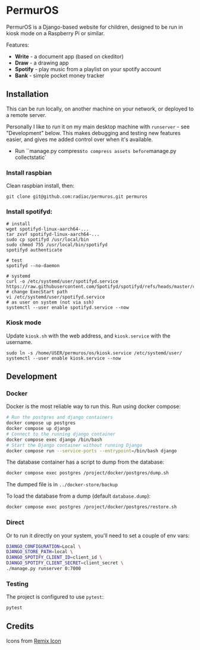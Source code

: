 # PermurOS

PermurOS is a Django-based website for children, designed to be run in kiosk mode on a
Raspberry Pi or similar.

Features:

- **Write** - a document app (based on ckeditor)
- **Draw** - a drawing app
- **Spotify** - play music from a playlist on your spotify account
- **Bank** - simple pocket money tracker

## Installation

This can be run locally, on another machine on your network, or deployed to a remote
server.

Personally I like to run it on my main desktop machine with `runserver` - see
"Development" below. This makes debugging and testing new features easier, and gives me
added control over when it's available.

- Run ``manage.py compress` to compress assets before `manage.py collectstatic`

### Install raspbian

Clean raspbian install, then:

```
git clone git@github.com:radiac/permuros.git permuros
```

### Install spotifyd:

```
# install
wget spotifyd-linux-aarch64-...
tar zxvf spotifyd-linux-aarch64-...
sudo cp spotifyd /usr/local/bin
sudo chmod 755 /usr/local/bin/spotifyd
spotifyd authenticate

# test
spotifyd --no-daemon

# systemd
curl -o /etc/systemd/user/spotifyd.service https://raw.githubusercontent.com/Spotifyd/spotifyd/refs/heads/master/contrib/spotifyd.service
# change ExecStart path
vi /etc/systemd/user/spotifyd.service
# as user on system (not via ssh)
systemctl --user enable spotifyd.service --now
```

### Kiosk mode

Update `kiosk.sh` with the web address, and `kiosk.service` with the username.

```
sudo ln -s /home/USER/permuros/os/kiosk.service /etc/systemd/user/
systemctl --user enable kiosk.service --now
```

## Development

### Docker

Docker is the most reliable way to run this. Run using docker compose:

```bash
# Run the postgres and django containers
docker compose up postgres
docker compose up django
# Connect to the running django container
docker compose exec django /bin/bash
# Start the Django container without running Django
docker compose run --service-ports --entrypoint=/bin/bash django
```

The database container has a script to dump from the database:

```bash
docker compose exec postgres /project/docker/postgres/dump.sh
```

The dumped file is in `../docker-store/backup`

To load the database from a dump (default `database.dump`):

```bash
docker compose exec postgres /project/docker/postgres/restore.sh
```

### Direct

Or to run it directly on your system, you'll need to set a couple of env vars:

```bash
DJANGO_CONFIGURATION=Local \
DJANGO_STORE_PATH=local \
DJANGO_SPOTIFY_CLIENT_ID=client_id \
DJANGO_SPOTIFY_CLIENT_SECRET=client_secret \
./manage.py runserver 0:7000
```

### Testing

The project is configured to use `pytest`:

```bash
pytest
```

## Credits

Icons from [Remix Icon](https://remixicon.com/)
